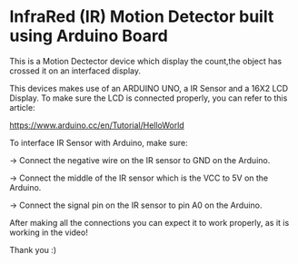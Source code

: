 # InfraRed (IR) Motion Detector built using Arduino Board
This is a Motion Dectector device which display the count,the object has crossed it on an interfaced display.

This devices makes use of an ARDUINO UNO, a IR Sensor and a 16X2 LCD Display.
To make sure the LCD is connected properly, you can refer to this article:

https://www.arduino.cc/en/Tutorial/HelloWorld

To interface IR Sensor with Arduino, make sure:

-> Connect the negative wire on the IR sensor to GND on the Arduino.

-> Connect the middle of the IR sensor which is the VCC to 5V on the Arduino.

-> Connect the signal pin on the IR sensor to pin A0 on the Arduino.

After making all the connections you can expect it to work properly, as it is working in the video!

Thank you :)
